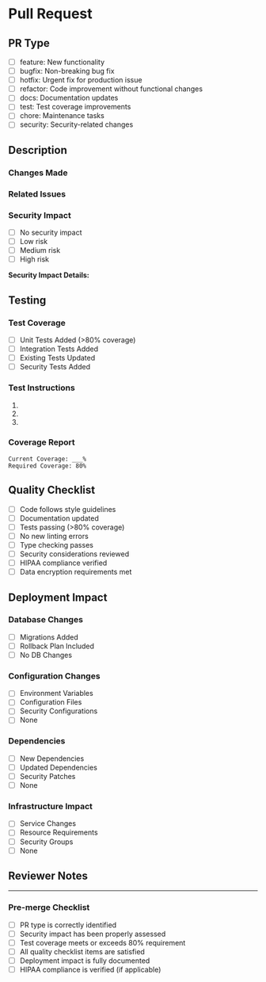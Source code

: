 # Pull Request

## PR Type
<!-- Check the appropriate type of change being introduced -->
- [ ] feature: New functionality
- [ ] bugfix: Non-breaking bug fix
- [ ] hotfix: Urgent fix for production issue
- [ ] refactor: Code improvement without functional changes
- [ ] docs: Documentation updates
- [ ] test: Test coverage improvements
- [ ] chore: Maintenance tasks
- [ ] security: Security-related changes

## Description

### Changes Made
<!-- Provide a clear and detailed list of the changes implemented -->


### Related Issues
<!-- Reference any related issues using #issue_number -->


### Security Impact
<!-- Select the security impact level of these changes -->
- [ ] No security impact
- [ ] Low risk
- [ ] Medium risk
- [ ] High risk

**Security Impact Details:**
<!-- If any security impact exists, explain the risks and mitigations -->


## Testing

### Test Coverage
<!-- All changes must maintain or improve the current test coverage -->
- [ ] Unit Tests Added (>80% coverage)
- [ ] Integration Tests Added
- [ ] Existing Tests Updated
- [ ] Security Tests Added

### Test Instructions
<!-- Provide clear steps to test the changes -->
1. 
2. 
3. 

### Coverage Report
<!-- Paste the current test coverage percentage -->
```
Current Coverage: ___%
Required Coverage: 80%
```

## Quality Checklist
<!-- All items must be checked before the PR can be merged -->
- [ ] Code follows style guidelines
- [ ] Documentation updated
- [ ] Tests passing (>80% coverage)
- [ ] No new linting errors
- [ ] Type checking passes
- [ ] Security considerations reviewed
- [ ] HIPAA compliance verified
- [ ] Data encryption requirements met

## Deployment Impact

### Database Changes
- [ ] Migrations Added
- [ ] Rollback Plan Included
- [ ] No DB Changes

### Configuration Changes
- [ ] Environment Variables
- [ ] Configuration Files
- [ ] Security Configurations
- [ ] None

### Dependencies
- [ ] New Dependencies
- [ ] Updated Dependencies
- [ ] Security Patches
- [ ] None

### Infrastructure Impact
- [ ] Service Changes
- [ ] Resource Requirements
- [ ] Security Groups
- [ ] None

## Reviewer Notes
<!-- Additional context for reviewers -->


---
### Pre-merge Checklist
<!-- To be completed by reviewer -->
- [ ] PR type is correctly identified
- [ ] Security impact has been properly assessed
- [ ] Test coverage meets or exceeds 80% requirement
- [ ] All quality checklist items are satisfied
- [ ] Deployment impact is fully documented
- [ ] HIPAA compliance is verified (if applicable)
